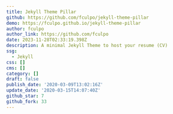 ```yaml
---
title: Jekyll Theme Pillar
github: https://github.com/fculpo/jekyll-theme-pillar
demo: https://fculpo.github.io/jekyll-theme-pillar
author: fculpo
author_link: https://github.com/fculpo
date: 2023-11-28T02:33:19.398Z
description: A minimal Jekyll Theme to host your resume (CV)
ssg:
  - Jekyll
css: []
cms: []
category: []
draft: false
publish_date: '2020-03-09T13:02:16Z'
update_date: '2020-03-15T14:07:40Z'
github_star: 7
github_fork: 33
---
```

